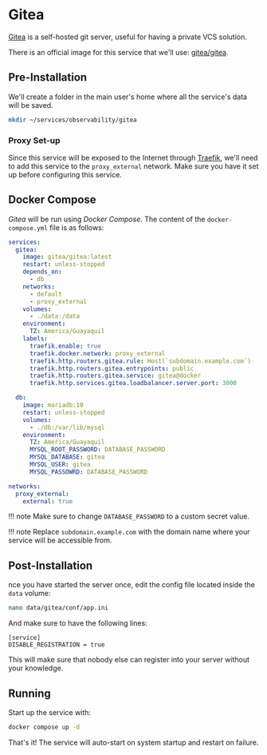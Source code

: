 # Gitea

[Gitea](https://gitea.io/en-us/) is a self-hosted git server, useful for having a private VCS solution.

There is an official image for this service that we'll use: [gitea/gitea](https://hub.docker.com/r/gitea/gitea/).

## Pre-Installation

We'll create a folder in the main user's home where all the service's data will be saved.

```bash
mkdir ~/services/observability/gitea
```

### Proxy Set-up

Since this service will be exposed to the Internet through [Traefik](../networking/traefik.md), we'll need to add this service to the `proxy_external` network. Make sure you have it set up before configuring this service.

## Docker Compose

*Gitea* will be run using *Docker Compose*. The content of the `docker-compose.yml` file is as follows:

```yaml
services:
  gitea:
    image: gitea/gitea:latest
    restart: unless-stopped
    depends_on:
      - db
    networks:
      - default
      - proxy_external
    volumes:
      - ./data:/data
    environment:
      TZ: America/Guayaquil
    labels:
      traefik.enable: true
      traefik.docker.network: proxy_external
      traefik.http.routers.gitea.rule: Host(`subdomain.example.com`)
      traefik.http.routers.gitea.entrypoints: public
      traefik.http.routers.gitea.service: gitea@docker
      traefik.http.services.gitea.loadbalancer.server.port: 3000

  db:
    image: mariadb:10
    restart: unless-stopped
    volumes:
      - ./db:/var/lib/mysql
    environment:
      TZ: America/Guayaquil
      MYSQL_ROOT_PASSWORD: DATABASE_PASSWORD
      MYSQL_DATABASE: gitea
      MYSQL_USER: gitea
      MYSQL_PASSOWRD: DATABASE_PASSWORD

networks:
  proxy_external:
    external: true
```

!!! note
    Make sure to change `DATABASE_PASSWORD` to a custom secret value.

!!! note
    Replace `subdomain.example.com` with the domain name where your service will be accessible from.

## Post-Installation

nce you have started the server once, edit the config file located inside the `data` volume:

```bash
nano data/gitea/conf/app.ini
```

And make sure to have the following lines:

```text
[service]
DISABLE_REGISTRATION = true
```

This will make sure that nobody else can register into your server without your knowledge.

## Running

Start up the service with:

```bash
docker compose up -d
```

That's it! The service will auto-start on system startup and restart on failure.
